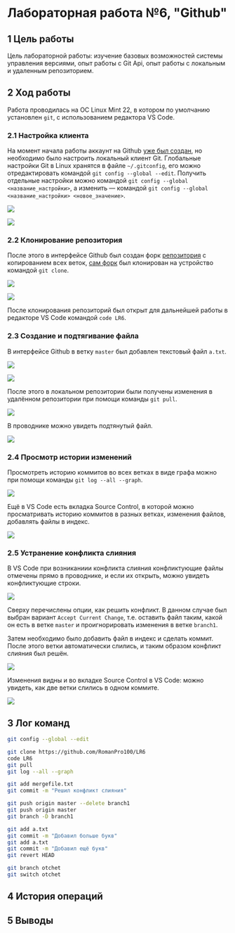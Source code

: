 # Лабораторная работа №6, "Github"

## 1 Цель работы
Цель лабораторной работы: изучение базовых возможностей системы управления версиями, опыт работы с Git Api, опыт работы с локальным и удаленным репозиторием.

## 2 Ход работы
Работа проводилась на ОС Linux Mint 22, в котором по умолчанию установлен `git`, с использованием редактора VS Code.

### 2.1 Настройка клиента
На момент начала работы аккаунт на Github [уже был создан](https://github.com/RomanPro100), но необходимо было настроить локальный клиент Git. Глобальные настройки Git в Linux хранятся в файле `~/.gitconfig`, его можно отредактировать командой `git config --global --edit`. Получить отдельные настройки можно командой `git config --global <название_настройки>`, а изменить — командой `git config --global <название_настройки> <новое_значение>`.

![](screens/01_git_config.png)

![](screens/02_configured_name.png)

### 2.2 Клонирование репозитория
После этого в интерфейсе Github был создан форк [репозитория](https://github.com/Kurtyanik/LR6) с копированием всех веток, [сам форк](https://github.com/RomanPro100/LR6) был клонирован на устройство командой `git clone`.

![](screens/03_forked_repo.png)

![](screens/04_cloning.png)

После клонирования репозиторий был открыт для дальнейшей работы в редакторе VS Code командой `code LR6`.

### 2.3 Создание и подтягивание файла
В интерфейсе Github в ветку `master` был добавлен текстовый файл `a.txt`.

![](screens/05_creating_file.png)

![](screens/06_creating_file2.png)

После этого в локальном репозитории были получены изменения в удалённом репозитории при помощи команды `git pull`.

![](screens/07_pulling.png)

В проводнике можно увидеть подтянутый файл.

![](screens/08_file_in_explorer.png)

### 2.4 Просмотр истории изменений

Просмотреть историю коммитов во всех ветках в виде графа можно при помощи команды `git log --all --graph`.

![](screens/09_commit_history.png)

Ещё в VS Code есть вкладка Source Control, в которой можно просматривать историю коммитов в разных ветках, изменения файлов, добавлять файлы в индекс.

![](screens/10_vsc_source_control.png)

### 2.5 Устранение конфликта слияния

В VS Code при возниканиии конфликта слияния конфликтующие файлы отмечены прямо в проводнике, и если их открыть, можно увидеть конфликтующие строки.  

![](screens/11_merge_conflict.png)

Сверху перечислены опции, как решить конфликт. В данном случае был выбран вариант `Accept Current Change`, т.е. оставить файл таким, какой он есть в ветке `master` и проигнорировать изменения в ветке `branch1`.

Затем необходимо было добавить файл в индекс и сделать коммит. После этого ветки автоматически слились, и таким образом конфликт слияния был решён.

![](screens/12_resolving_conflict.png)

Изменения видны и во вкладке Source Control в VS Code: можно увидеть, как две ветки слились в одном коммите.

![](screens/13_after_resolve.png)

## 3 Лог команд
```bash
git config --global --edit

git clone https://github.com/RomanPro100/LR6
code LR6
git pull
git log --all --graph

git add mergefile.txt
git commit -m "Решил конфликт слияния"

git push origin master --delete branch1
git push origin master
git branch -D branch1

git add a.txt
git commit -m "Добавил больше букв"
git add a.txt
git commit -m "Добавил ещё букв"
git revert HEAD

git branch otchet
git switch otchet
```
## 4 История операций

## 5 Выводы